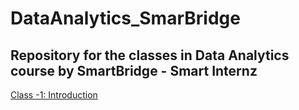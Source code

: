 # DataAnalytics_SmarBridge
Repository for the classes in Data Analytics course by SmartBridge - Smart Internz
------------------------------------------------------------------------------------



[Class -1: Introduction](https://github.com/ankitpriyadarshii/DataAnalytics_SmarBridge/blob/main/Class%201.txt)
